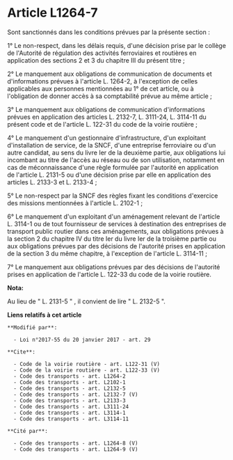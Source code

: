 # Article L1264-7

Sont sanctionnés dans les conditions prévues par la présente section : 

1° Le non-respect, dans les délais requis, d'une décision prise par le collège de l'Autorité de régulation des activités
ferroviaires et routières en application des sections 2 et 3 du chapitre III du présent titre ; 

2° Le manquement aux obligations de communication de documents et d'informations prévues à l'article L. 1264-2, à l'exception
de celles applicables aux personnes mentionnées au 1° de cet article, ou à l'obligation de donner accès à sa comptabilité
prévue au même article ; 

3° Le manquement aux obligations de communication d'informations prévues en application des articles L. 2132-7, L. 3111-24,
L. 3114-11 du présent code et de l'article L. 122-31 du code de la voirie routière ; 

4° Le manquement d'un gestionnaire d'infrastructure, d'un exploitant d'installation de service, de la SNCF, d'une entreprise
ferroviaire ou d'un autre candidat, au sens du livre Ier de la deuxième partie, aux obligations lui incombant au titre de
l'accès au réseau ou de son utilisation, notamment en cas de méconnaissance d'une règle formulée par l'autorité en
application de l'article L. 2131-5 ou d'une décision prise par elle en application des articles L. 2133-3 et L. 2133-4 ; 

5° Le non-respect par la SNCF des règles fixant les conditions d'exercice des missions mentionnées à l'article L. 2102-1 ; 

6° Le manquement d'un exploitant d'un aménagement relevant de l'article L. 3114-1 ou de tout fournisseur de services à
destination des entreprises de transport public routier dans ces aménagements, aux obligations prévues à la section 2 du
chapitre IV du titre Ier du livre Ier de la troisième partie ou aux obligations prévues par des décisions de l'autorité
prises en application de la section 3 du même chapitre, à l'exception de l'article L. 3114-11 ; 

7° Le manquement aux obligations prévues par des décisions de l'autorité prises en application de l'article L. 122-33 du code
de la voirie routière.

**Nota:**

Au lieu de " L. 2131-5 " , il convient de lire " L. 2132-5 ".

**Liens relatifs à cet article**

	**Modifié par**:

	  - Loi n°2017-55 du 20 janvier 2017 - art. 29

	**Cite**:

	  - Code de la voirie routière - art. L122-31 (V)
	  - Code de la voirie routière - art. L122-33 (V)
	  - Code des transports - art. L1264-2
	  - Code des transports - art. L2102-1
	  - Code des transports - art. L2132-5
	  - Code des transports - art. L2132-7 (V)
	  - Code des transports - art. L2133-3
	  - Code des transports - art. L3111-24
	  - Code des transports - art. L3114-1
	  - Code des transports - art. L3114-11

	**Cité par**:

	  - Code des transports - art. L1264-8 (V)
	  - Code des transports - art. L1264-9 (V)
